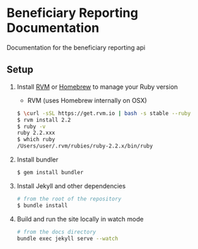 # Beneficiary Reporting Documentation
Documentation for the beneficiary reporting api

## Setup
1.  Install [RVM](https://rvm.io/) or [Homebrew](https://brew.sh/) to manage your Ruby version
    - RVM (uses Homebrew internally on OSX)
    ``` bash
    $ \curl -sSL https://get.rvm.io | bash -s stable --ruby
    $ rvm install 2.2
    $ ruby -v
    ruby 2.2.xxx
    $ which ruby
    /Users/user/.rvm/rubies/ruby-2.2.x/bin/ruby
    ```

2. Install bundler
    ``` bash
    $ gem install bundler
    ```

3. Install Jekyll and other dependencies
    ``` bash
    # from the root of the repository
    $ bundle install
    ```

4. Build and run the site locally in watch mode
    ``` bash
    # from the docs directory
    bundle exec jekyll serve --watch
    ```